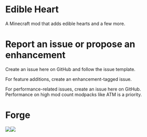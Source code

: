 # Edible Heart
A Minecraft mod that adds edible hearts and a few more.

# Report an issue or propose an enhancement
Create an issue here on GitHub and follow the issue template.

For feature additions, create an enhancement-tagged issue.

For performance-related issues, create an issue here on GitHub. Performance on high mod count modpacks like ATM is a priority.

# Forge
<a href="https://legacy.curseforge.com/minecraft/mc-mods/edible-heart" target="_blank"><img src="http://cf.way2muchnoise.eu/short_237664.svg?badge_style=flat" /><a href="https://www.curseforge.com/minecraft/mc-mods/iron-furnaces" target="_blank"><img src="http://cf.way2muchnoise.eu/versions/237664.svg?badge_style=flat" /></a>
